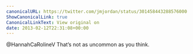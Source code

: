 ```yaml
---
canonicalURL: https://twitter.com/jmjordan/status/301458443288576000
ShowCanonicalLink: true
CanonicalLinkText: View original on
date: 2013-02-12T22:31:08+00:00
---
```

@HannahCaRolineV That’s not as uncommon as you think.
